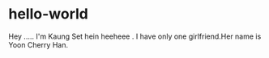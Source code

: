 # hello-world
Hey .....
I'm Kaung Set hein heeheee . I have only one girlfriend.Her name is Yoon Cherry Han.
